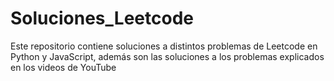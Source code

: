 # Soluciones_Leetcode
Este repositorio contiene soluciones a distintos problemas de Leetcode en Python y JavaScript, además son las soluciones a los problemas explicados en los videos de YouTube
